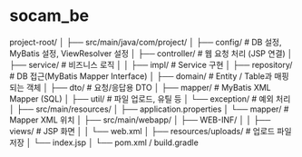 # socam_be

project-root/
│
├── src/main/java/com/project/
│   ├── config/                     # DB 설정, MyBatis 설정, ViewResolver 설정
│   ├── controller/                 # 웹 요청 처리 (JSP 연결)
│   ├── service/                    # 비즈니스 로직
│   │   ├── impl/                   # Service 구현
│   ├── repository/                 # DB 접근(MyBatis Mapper Interface)
│   ├── domain/                     # Entity / Table과 매핑되는 객체
│   ├── dto/                        # 요청/응답용 DTO
│   ├── mapper/                     # MyBatis XML Mapper (SQL)
│   ├── util/                       # 파일 업로드, 유틸 등
│   └── exception/                  # 예외 처리
│
├── src/main/resources/
│   ├── application.properties
│   └── mapper/                     # Mapper XML 위치
│
├── src/main/webapp/
│   ├── WEB-INF/
│   │   ├── views/                  # JSP 화면
│   │   └── web.xml
│   ├── resources/uploads/          # 업로드 파일 저장
│   └── index.jsp
│
└── pom.xml / build.gradle
